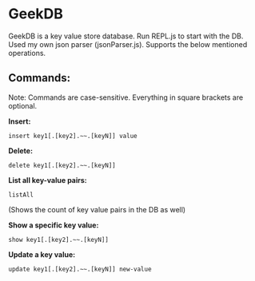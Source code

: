 # GeekDB

GeekDB is a key value store database.
Run REPL.js to start with the DB.
Used my own json parser (jsonParser.js).
Supports the below mentioned operations.

## Commands:

Note: Commands are case-sensitive. Everything in square brackets are optional.

**Insert:**

```
insert key1[.[key2].~~.[keyN]] value
```

**Delete:**

```
delete key1[.[key2].~~.[keyN]]
```

**List all key-value pairs:**

```
listAll
```

(Shows the count of key value pairs in the DB as well)

**Show a specific key value:**

```
show key1[.[key2].~~.[keyN]]
```

**Update a key value:**

```
update key1[.[key2].~~.[keyN]] new-value
```
